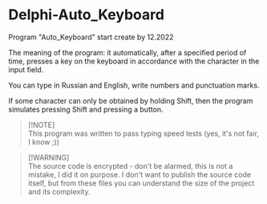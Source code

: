 # Delphi-Auto_Keyboard
Program "Auto_Keyboard" start create by 12.2022

The meaning of the program: it automatically, after a specified period of time, presses a key on the keyboard in accordance with the character in the input field.

You can type in Russian and English, write numbers and punctuation marks.

If some character can only be obtained by holding Shift, then the program simulates pressing Shift and pressing a button.

> [!NOTE]\
> This program was written to pass typing speed tests (yes, it's not fair, I know ;))

> [!WARNING]\
> The source code is encrypted - don't be alarmed, this is not a mistake, I did it on purpose. I don't want to publish the source code itself, but from these files you can understand the size of the project and its complexity.
